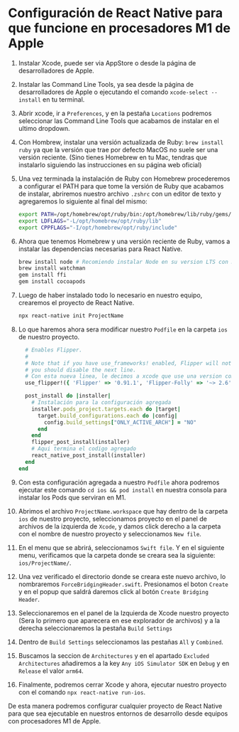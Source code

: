 # Configuración de React Native para que funcione en procesadores M1 de Apple

1. Instalar Xcode, puede ser via AppStore o desde la página de desarrolladores de Apple.
2. Instalar las Command Line Tools, ya sea desde la página de desarrolladores de Apple o ejecutando el comando `xcode-select --install` en tu terminal.
3. Abrir xcode, ir a `Preferences`, y en la pestaña `Locations` podremos seleccionar las Command Line Tools que acabamos de instalar en el ultimo dropdown.
4. Con Hombrew, instalar una versión actualizada de Ruby: `brew install ruby` ya que la versión que trae por defecto MacOS no suele ser una versión reciente. (Sino tienes Homebrew en tu Mac, tendras que instalarlo siguiendo las instrucciones en su página web oficial)
5. Una vez terminada la instalación de Ruby con Homebrew procederemos a configurar el PATH para que tome la versión de Ruby que acabamos de instalar, abriremos nuestro archivo `.zshrc` con un editor de texto y agregaremos lo siguiente al final del mismo:
   ```bash
   export PATH=/opt/homebrew/opt/ruby/bin:/opt/homebrew/lib/ruby/gems/3.0.0/bin:$PATH
   export LDFLAGS="-L/opt/homebrew/opt/ruby/lib"
   export CPPFLAGS="-I/opt/homebrew/opt/ruby/include"
   ```
6. Ahora que tenemos Homebrew y una versión reciente de Ruby, vamos a instalar las dependencias necesarias para React Native.
   ```bash
   brew install node # Recomiendo instalar Node en su version LTS con NVM
   brew install watchman
   gem install ffi
   gem install cocoapods
   ```
7. Luego de haber instalado todo lo necesario en nuestro equipo, crearemos el proyecto de React Native.
   ```bash
   npx react-native init ProjectName
   ```
8. Lo que haremos ahora sera modificar nuestro `Podfile` en la carpeta `ios` de nuestro proyecto.

   ```Ruby
     # Enables Flipper.
     #
     # Note that if you have use_frameworks! enabled, Flipper will not work and
     # you should disable the next line.
     # Con esta nueva linea, le decimos a xcode que use una version compatible con M1
     use_flipper!({ 'Flipper' => '0.91.1', 'Flipper-Folly' => '~> 2.6', 'Flipper-RSocket' => '~> 1.4' })

     post_install do |installer|
       # Instalación para la configuración agregada
       installer.pods_project.targets.each do |target|
         target.build_configurations.each do |config|
           config.build_settings["ONLY_ACTIVE_ARCH"] = "NO"
         end
       end
       flipper_post_install(installer)
       # Aqui termina el codigo agregado
       react_native_post_install(installer)
     end
   end
   ```

9. Con esta configuración agregada a nuestro `Podfile` ahora podremos ejecutar este comando `cd ios && pod install` en nuestra consola para instalar los Pods que serviran en M1.
10. Abrimos el archivo `ProjectName.workspace` que hay dentro de la carpeta `ios` de nuestro proyecto, seleccionamos proyecto en el panel de archivos de la izquierda de `Xcode`, y damos click derecho a la carpeta con el nombre de nuestro proyecto y seleccionamos `New file`.
11. En el menu que se abrirá, seleccionamos `Swift file`. Y en el siguiente menu, verificamos que la carpeta donde se creara sea la siguiente: `ios/ProjectName/`.
12. Una vez verificado el directorio donde se creara este nuevo archivo, lo nombraremos `ForceBridgingHeader.swift`. Presionamos el boton `Create` y en el popup que saldrá daremos click al botón `Create Bridging Header`.
13. Seleccionaremos en el panel de la Izquierda de Xcode nuestro proyecto (Sera lo primero que aparecera en ese explorador de archivos) y a la derecha seleccionaremos la pestaña `Build Settings`
14. Dentro de `Build Settings` seleccionamos las pestañas `All` y `Combined`.
15. Buscamos la seccion de `Architectures` y en el apartado `Excluded Architectures` añadiremos a la key `Any iOS Simulator SDK` en `Debug` y en `Release` el valor `arm64`.
16. Finalmente, podremos cerrar Xcode y ahora, ejecutar nuestro proyecto con el comando `npx react-native run-ios`.

De esta manera podremos configurar cualquier proyecto de React Native para que sea ejecutable en nuestros entornos de desarrollo desde equipos con procesadores M1 de Apple.
